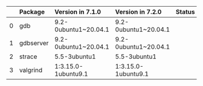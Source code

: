 <!-- markdown-link-check-disable -->

|    | Package   | Version in 7.1.0     | Version in 7.2.0     | Status   |
|---:|:----------|:---------------------|:---------------------|:---------|
|  0 | gdb       | 9.2-0ubuntu1~20.04.1 | 9.2-0ubuntu1~20.04.1 |          |
|  1 | gdbserver | 9.2-0ubuntu1~20.04.1 | 9.2-0ubuntu1~20.04.1 |          |
|  2 | strace    | 5.5-3ubuntu1         | 5.5-3ubuntu1         |          |
|  3 | valgrind  | 1:3.15.0-1ubuntu9.1  | 1:3.15.0-1ubuntu9.1  |          |